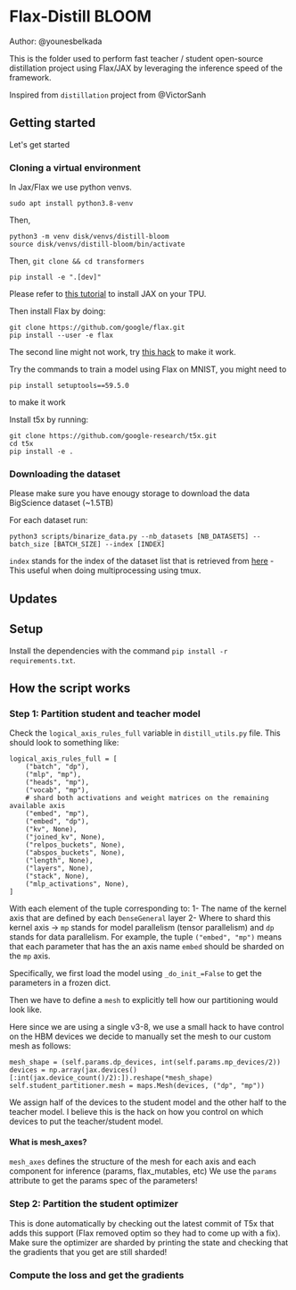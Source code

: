 # Flax-Distill BLOOM

Author: @younesbelkada

This is the folder used to perform fast teacher / student open-source distillation project using Flax/JAX by leveraging the inference speed of the framework.

Inspired from `distillation` project from @VictorSanh

## Getting started

Let's get started

### Cloning a virtual environment

In Jax/Flax we use python venvs. 

```
sudo apt install python3.8-venv
```

Then,

```
python3 -m venv disk/venvs/distill-bloom
source disk/venvs/distill-bloom/bin/activate
```

Then, `git clone && cd transformers`

```
pip install -e ".[dev]"
```

Please refer to [this tutorial](https://cloud.google.com/tpu/docs/run-calculation-jax#install_jax_on_your_vm) to install JAX on your TPU.

Then install Flax by doing:
```
git clone https://github.com/google/flax.git
pip install --user -e flax
```
The second line might not work, try [this hack](https://stackoverflow.com/questions/64278198/error-can-not-perform-a-user-install-user-site-packages-are-not-visible-in) to make it work.

Try the commands to train a model using Flax on MNIST, you might need to 
```
pip install setuptools==59.5.0
```
to make it work

Install t5x by running:
```
git clone https://github.com/google-research/t5x.git
cd t5x
pip install -e .
```


### Downloading the dataset

Please make sure you have enougy storage to download the data BigScience dataset (~1.5TB)

For each dataset run:
```
python3 scripts/binarize_data.py --nb_datasets [NB_DATASETS] --batch_size [BATCH_SIZE] --index [INDEX]
```

`index` stands for the index of the dataset list that is retrieved from [here](https://huggingface.co/bigscience-data) - This useful when doing multiprocessing using tmux.

## Updates

## Setup

Install the dependencies with the command `pip install -r requirements.txt`.

## How the script works

### Step 1: Partition student and teacher model

Check the `logical_axis_rules_full` variable in `distill_utils.py` file. This should look to something like:
```
logical_axis_rules_full = [
    ("batch", "dp"),
    ("mlp", "mp"),
    ("heads", "mp"),
    ("vocab", "mp"),
    # shard both activations and weight matrices on the remaining available axis
    ("embed", "mp"),
    ("embed", "dp"),
    ("kv", None),
    ("joined_kv", None),
    ("relpos_buckets", None),
    ("abspos_buckets", None),
    ("length", None),
    ("layers", None),
    ("stack", None),
    ("mlp_activations", None),
]
```
With each element of the tuple corresponding to: 
1- The name of the kernel axis that are defined by each `DenseGeneral` layer
2- Where to shard this kernel axis -> `mp` stands for model parallelism (tensor parallelism) and `dp` stands for data parallelism. For example, the tuple `("embed", "mp")` means that each parameter that has the an axis name `embed` should be sharded on the `mp` axis.

Specifically, we first load the model using `_do_init_=False` to get the parameters in a frozen dict.

Then we have to define a `mesh` to explicitly tell how our partitioning would look like.

Here since we are using a single v3-8, we use a small hack to have control on the HBM devices we decide to manually set the mesh to our custom mesh as follows:

```
mesh_shape = (self.params.dp_devices, int(self.params.mp_devices/2))
devices = np.array(jax.devices()[:int(jax.device_count()/2):]).reshape(*mesh_shape)
self.student_partitioner.mesh = maps.Mesh(devices, ("dp", "mp"))
```

We assign half of the devices to the student model and the other half to the teacher model. I believe this is the hack on how you control on which devices to put the teacher/student model.

#### What is mesh_axes?

`mesh_axes` defines the structure of the mesh for each axis and each component for inference (params, flax_mutables, etc)
We use the `params` attribute to get the params spec of the parameters!


### Step 2: Partition the student optimizer

This is done automatically by checking out the latest commit of T5x that adds this support (Flax removed optim so they had to come up with a fix). Make sure the optimizer are sharded by printing the state and checking that the gradients that you get are still sharded!

### Compute the loss and get the gradients